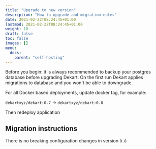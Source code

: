 ```yaml
---
title: "Upgrade to new version"
description: "How to upgrade and migration notes"
date: 2021-02-22T08:24:45+01:00
lastmod: 2021-02-22T08:24:45+01:00
weight: 10
draft: false
toc: false
images: []
menu:
  docs:
    parent: "self-hosting"
---
```


<p><div class="alert alert-primary" role="alert">
Before you begin: it is always recommended to backup your postgres database before upgrading Dekart. On the first run Dekart applies migrations to database and you won't be able to downgrade.
</div></p>

For all Docker based deployments, update docker tag, for example:

`dekartxyz/dekart:0.7` -> `dekartxyz/dekart:0.8`

Then redeploy application

## Migration instructions

There is no breaking configuration changes in version `0.8`